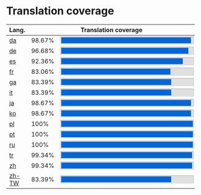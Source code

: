 # Translation coverage

<style>
table > tbody > tr > td:nth-child(1), table > tbody > tr > td:nth-child(2) {
width: 9.8%;
}
table > tbody > tr > td:nth-child(3) {
width: 79.8%;
}
.pb {
width: 100%;
background-color: #e0e0e0;
padding: 3px;
border-radius: 3px;
box-shadow: inset 0 1px 3px rgba(0, 0, 0, .2);
}
.pb-fill {
display: block;
height: 1em;
background-color: #0366d6;
transition: width 500ms ease-in-out;
}
</style>

<table>
<thead>
    <tr>
        <th>Lang.</th>
        <th colspan="2">Translation coverage</th>
    </tr>
</thead>
<tbody>
    <tr><td><a href="/da.html">da</a></td><td>98.67%</td><td>
        <div class="pb">
            <span class="pb-fill" style="width: 98.67%;"></span>
        </div>
    </td></tr>
    <tr><td><a href="/de.html">de</a></td><td>96.68%</td><td>
        <div class="pb">
            <span class="pb-fill" style="width: 96.68%;"></span>
        </div>
    </td></tr>
    <tr><td><a href="/es.html">es</a></td><td>92.36%</td><td>
        <div class="pb">
            <span class="pb-fill" style="width: 92.36%;"></span>
        </div>
    </td></tr>
    <tr><td><a href="/fr.html">fr</a></td><td>83.06%</td><td>
        <div class="pb">
            <span class="pb-fill" style="width: 83.06%;"></span>
        </div>
    </td></tr>
    <tr><td><a href="/ga.html">ga</a></td><td>83.39%</td><td>
        <div class="pb">
            <span class="pb-fill" style="width: 83.39%;"></span>
        </div>
    </td></tr>
    <tr><td><a href="/it.html">it</a></td><td>83.39%</td><td>
        <div class="pb">
            <span class="pb-fill" style="width: 83.39%;"></span>
        </div>
    </td></tr>
    <tr><td><a href="/ja.html">ja</a></td><td>98.67%</td><td>
        <div class="pb">
            <span class="pb-fill" style="width: 98.67%;"></span>
        </div>
    </td></tr>
    <tr><td><a href="/ko.html">ko</a></td><td>98.67%</td><td>
        <div class="pb">
            <span class="pb-fill" style="width: 98.67%;"></span>
        </div>
    </td></tr>
    <tr><td><a href="/pl.html">pl</a></td><td>100%</td><td>
        <div class="pb">
            <span class="pb-fill" style="width: 100%;"></span>
        </div>
    </td></tr>
    <tr><td><a href="/pt.html">pt</a></td><td>100%</td><td>
        <div class="pb">
            <span class="pb-fill" style="width: 100%;"></span>
        </div>
    </td></tr>
    <tr><td><a href="/ru.html">ru</a></td><td>100%</td><td>
        <div class="pb">
            <span class="pb-fill" style="width: 100%;"></span>
        </div>
    </td></tr>
    <tr><td><a href="/tr.html">tr</a></td><td>99.34%</td><td>
        <div class="pb">
            <span class="pb-fill" style="width: 99.34%;"></span>
        </div>
    </td></tr>
    <tr><td><a href="/zh.html">zh</a></td><td>99.34%</td><td>
        <div class="pb">
            <span class="pb-fill" style="width: 99.34%;"></span>
        </div>
    </td></tr>
    <tr><td><a href="/zh-TW.html">zh-TW</a></td><td>83.39%</td><td>
        <div class="pb">
            <span class="pb-fill" style="width: 83.39%;"></span>
        </div>
    </td></tr>
</tbody></table>